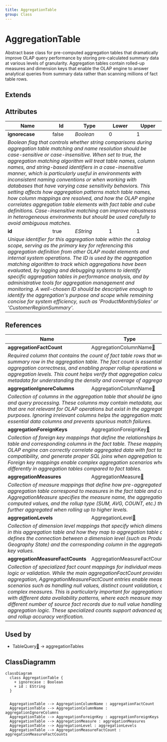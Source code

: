 ```yaml
---
title: AggregationTable
group: Class
---
```


# AggregationTable<a name="class-aggregationtable"></a>

Abstract base class for pre-computed aggregation tables that dramatically improve OLAP query performance by storing pre-calculated summary data at various levels of granularity. Aggregation tables contain rolled-up measures and dimension keys that enable the OLAP engine to answer analytical queries from summary data rather than scanning millions of fact table rows.
## Extends

## Attributes

<table>
  <thead>
    <tr>
      <th>Name</th>
      <th>Id</th>
      <th>Type</th>
      <th>Lower</th>
      <th>Upper</th>
    </tr>
  </thead>
  <tbody>
    <tr>
      <td><strong>ignorecase</strong></td>
      <td>false</td>
      <td><em>Boolean</em></td>
      <td>0</td>
      <td>1</td>
    </tr>
    <tr>
      <td colspan="5"><em>Boolean flag that controls whether string comparisons during aggregation table matching and name resolution should be case-sensitive or case-insensitive. When set to true, the aggregation matching algorithm will treat table names, column names, and string-based identifiers in a case-insensitive manner, which is particularly useful in environments with inconsistent naming conventions or when working with databases that have varying case sensitivity behaviors. This setting affects how aggregation patterns match table names, how column mappings are resolved, and how the OLAP engine correlates aggregation table elements with fact table and cube definitions. Case-insensitive matching can improve robustness in heterogeneous environments but should be used carefully to avoid ambiguous matches.</em></td>
    </tr>
    <tr>
      <td><strong>id</strong></td>
      <td>true</td>
      <td><em>EString</em></td>
      <td>1</td>
      <td>1</td>
    </tr>
    <tr>
      <td colspan="5"><em>Unique identifier for this aggregation table within the catalog scope, serving as the primary key for referencing this aggregation definition from other OLAP model elements and internal system operations. The ID is used by the aggregation matching algorithm to track which aggregations have been evaluated, by logging and debugging systems to identify specific aggregation tables in performance analysis, and by administrative tools for aggregation management and monitoring. A well-chosen ID should be descriptive enough to identify the aggregation's purpose and scope while remaining concise for system efficiency, such as 'ProductMonthlySales' or 'CustomerRegionSummary'.</em></td>
    </tr>
  </tbody>
</table>

## References

<table>
  <thead>
    <tr>
      <th>Name</th>
      <th>Type</th>
      <th>Lower</th>
      <th>Upper</th>
      <th>Containment</th>
    </tr>
  </thead>
  <tbody>
    <tr>
      <td><strong>aggregationFactCount</strong></td>
      <td>AggregationColumnName<a href="./class-AggregationColumnName">🔗</a></td>
      <td>1</td>
      <td>1</td>
      <td>true</td>
    </tr>
    <tr>
      <td colspan="5"><em>Required column that contains the count of fact table rows that were aggregated to produce each summary row in the aggregation table. The fact count is essential for data validation, debugging aggregation correctness, and enabling proper rollup operations when combining data from multiple aggregation levels. This count helps verify that aggregation calculations are accurate and provides metadata for understanding the density and coverage of aggregated data.</em></td>
    </tr>
    <tr>
      <td><strong>aggregationIgnoreColumns</strong></td>
      <td>AggregationColumnName<a href="./class-AggregationColumnName">🔗</a></td>
      <td>0</td>
      <td>&infin;</td>
      <td>true</td>
    </tr>
    <tr>
      <td colspan="5"><em>Collection of columns in the aggregation table that should be ignored during aggregation matching and query processing. These columns may contain metadata, audit information, or derived values that are not relevant for OLAP operations but exist in the aggregation table for administrative purposes. Ignoring irrelevant columns helps the aggregation matching algorithm focus on the essential data columns and prevents spurious match failures.</em></td>
    </tr>
    <tr>
      <td><strong>aggregationForeignKeys</strong></td>
      <td>AggregationForeignKey<a href="./class-AggregationForeignKey">🔗</a></td>
      <td>0</td>
      <td>&infin;</td>
      <td>true</td>
    </tr>
    <tr>
      <td colspan="5"><em>Collection of foreign key mappings that define the relationships between columns in the aggregation table and corresponding columns in the fact table. These mappings are crucial for ensuring that the OLAP engine can correctly correlate aggregated data with fact table structures, validate constraint compatibility, and generate proper SQL joins when aggregation tables are used in query processing. Foreign key mappings enable complex aggregation scenarios where dimension keys may be stored differently in aggregation tables compared to fact tables.</em></td>
    </tr>
    <tr>
      <td><strong>aggregationMeasures</strong></td>
      <td>AggregationMeasure<a href="./class-AggregationMeasure">🔗</a></td>
      <td>1</td>
      <td>&infin;</td>
      <td>true</td>
    </tr>
    <tr>
      <td colspan="5"><em>Collection of measure mappings that define how pre-aggregated measure values in the aggregation table correspond to measures in the fact table and cube definition. Each AggregationMeasure specifies the measure name, the aggregation table column containing the pre-computed values, and the rollup type (SUM, AVG, COUNT, etc.) that determines how values can be further aggregated when rolling up to higher levels.</em></td>
    </tr>
    <tr>
      <td><strong>aggregationLevels</strong></td>
      <td>AggregationLevel<a href="./class-AggregationLevel">🔗</a></td>
      <td>0</td>
      <td>&infin;</td>
      <td>true</td>
    </tr>
    <tr>
      <td colspan="5"><em>Collection of dimension level mappings that specify which dimensional granularities are represented in this aggregation table and how they map to aggregation table columns. Each AggregationLevel defines the connection between a dimension level (such as Product Category, Time Month, or Geography State) and the corresponding column in the aggregation table that contains the level's key values.</em></td>
    </tr>
    <tr>
      <td><strong>aggregationMeasureFactCounts</strong></td>
      <td>AggregationMeasureFactCount<a href="./class-AggregationMeasureFactCount">🔗</a></td>
      <td>0</td>
      <td>&infin;</td>
      <td>true</td>
    </tr>
    <tr>
      <td colspan="5"><em>Collection of specialized fact count mappings for individual measures that require separate counting logic or validation. While the main aggregationFactCount provides an overall row count for the aggregation, AggregationMeasureFactCount entries enable measure-specific fact counting scenarios such as handling null values, distinct count validation, or weighted fact counting for complex measures. This is particularly important for aggregations containing multiple measures with different data availability patterns, where each measure may have been calculated from a different number of source fact records due to null value handling, data filtering, or conditional aggregation logic. These specialized counts support advanced aggregation validation, debugging, and rollup accuracy verification.</em></td>
    </tr>
  </tbody>
</table>



## Used by

- TableQuery[🔗](./class-TableQuery) → aggregationTables

## ClassDiagramm

```mermaid
classDiagram
  class AggregationTable {
    + ignorecase : Boolean
    + id : EString
  }


  AggregationTable --> AggregationColumnName : aggregationFactCount
  AggregationTable --> AggregationColumnName : aggregationIgnoreColumns
  AggregationTable --> AggregationForeignKey : aggregationForeignKeys
  AggregationTable --> AggregationMeasure : aggregationMeasures
  AggregationTable --> AggregationLevel : aggregationLevels
  AggregationTable --> AggregationMeasureFactCount : aggregationMeasureFactCounts

```
